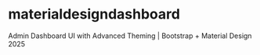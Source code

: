 # materialdesigndashboard
Admin Dashboard UI with Advanced Theming | Bootstrap + Material Design 2025
